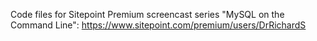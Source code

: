 Code files for Sitepoint Premium screencast series "MySQL on the Command Line": https://www.sitepoint.com/premium/users/DrRichardS
